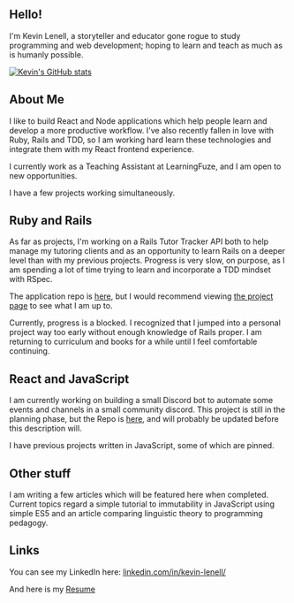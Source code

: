 ## Hello!

I'm Kevin Lenell, a storyteller and educator gone rogue to study programming and web development; hoping to learn and teach as much as is humanly possible.

[![Kevin's GitHub stats](https://github-readme-stats.vercel.app/api?username=krlenell&hide=stars&count_private=true&theme=gruvbox&show_icons=true)](https://github.com/anuraghazra/github-readme-stats)

## About Me

I like to build React and Node applications which help people learn and develop a more productive workflow. I've also recently fallen in love with Ruby, Rails and TDD, so I am working hard learn these technologies and integrate them with my React frontend experience.

I currently work as a Teaching Assistant at LearningFuze, and I am open to new opportunities.  

I have a few projects working simultaneously.

## Ruby and Rails

As far as projects, I'm working on a Rails Tutor Tracker API both to help manage my tutoring clients and as an opportunity to learn Rails on a deeper level than with my previous projects.  Progress is very slow, on purpose, as I am spending a lot of time trying to learn and incorporate a TDD mindset with RSpec.  

The application repo is [here](https://github.com/krlenell/tutor-tracker-api), but I would recommend viewing [the project page](https://github.com/krlenell/tutor-tracker-api/projects/1) to see what I am up to.  

Currently, progress is a blocked. I recognized that I jumped into a personal project way too early without enough knowledge of Rails proper.  I am returning to curriculum and books for a while until I feel comfortable continuing.

## React and JavaScript

I am currently working on building a small Discord bot to automate some events and channels in a small community discord.  This project is still in the planning phase, but the Repo is [here](https://github.com/krlenell/discord-list-event-bot), and will probably be updated before this description will.

I have previous projects written in JavaScript, some of which are pinned.

## Other stuff

I am writing a few articles which will be featured here when completed. Current topics regard a simple tutorial to immutability in JavaScript using simple ES5 and an article comparing linguistic theory to programming pedagogy.  

## Links

You can see my LinkedIn here: [linkedin.com/in/kevin-lenell/](https://www.linkedin.com/in/kevin-lenell/)

And here is my [Resume](https://drive.google.com/file/d/1RCvwsgABTuAqoyDN30_gFOxlVgBpcTA3/view?usp=sharing)



<!--
**krlenell/krlenell** is a ✨ _special_ ✨ repository because its `README.md` (this file) appears on your GitHub profile.

Here are some ideas to get you started:

- 🔭 I’m currently working on ...
- 🌱 I’m currently learning ...
- 👯 I’m looking to collaborate on ...
- 🤔 I’m looking for help with ...
- 💬 Ask me about ...
- 📫 How to reach me: ...
- 😄 Pronouns: ...
- ⚡ Fun fact: ...
-->
